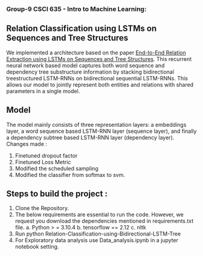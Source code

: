 ### Group-9 CSCI 635 - Intro to Machine Learning:

## Relation Classification using LSTMs on Sequences and Tree Structures

We implemented a architecture based on the paper [End-to-End Relation Extraction using LSTMs
on Sequences and Tree Structures](http://www.aclweb.org/anthology/P/P16/P16-1105.pdf). This recurrent neural network based model captures both word sequence and dependency tree substructure information by stacking bidirectional treestructured LSTM-RNNs on bidirectional sequential LSTM-RNNs. This allows our model to jointly represent both entities and relations with shared parameters in a single model.

## Model

The model mainly consists of three representation layers:
a embeddings layer, a word sequence based LSTM-RNN layer (sequence layer), and finally a dependency subtree based LSTM-RNN layer (dependency layer).
Changes made :

1. Finetuned dropout factor
2. Finetuned Loss Metric
3. Modified the scheduled sampling
4. Modified the classifier from softmax to svm.

## Steps to build the project :

1. Clone the Repository.
2. The below requirements are essential to run the code. However, we request you download the dependencies mentioned in requirements.txt file.
   a. Python > = 3.10.4
   b. tensorflow == 2.12
   c. nltk
3. Run python Relation-Classification-using-Bidirectional-LSTM-Tree
4. For Exploratory data analysis use Data_analysis.ipynb in a jupyter notebook setting.
